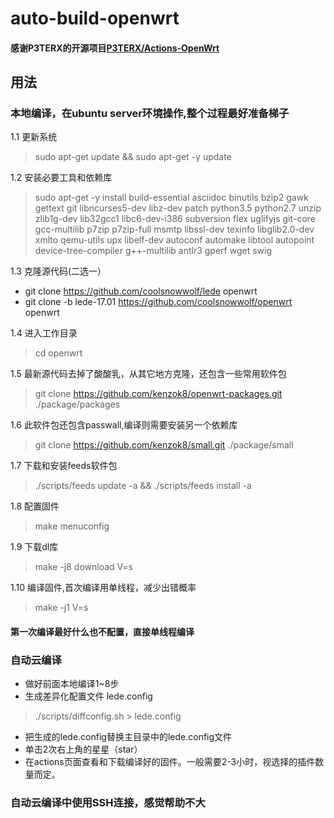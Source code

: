 # auto-build-openwrt
#### 感谢P3TERX的开源项目[P3TERX/Actions-OpenWrt](https://github.com/P3TERX/Actions-OpenWrt)

## 用法
###  本地编译，在ubuntu server环境操作,整个过程最好准备梯子
1.1 更新系统 
  > sudo apt-get update && sudo apt-get -y update 
  
1.2 安装必要工具和依赖库
  > sudo apt-get -y install build-essential asciidoc binutils bzip2 gawk gettext git libncurses5-dev libz-dev patch python3.5 python2.7 unzip zlib1g-dev lib32gcc1 libc6-dev-i386 subversion flex uglifyjs git-core gcc-multilib p7zip p7zip-full msmtp libssl-dev texinfo libglib2.0-dev xmlto qemu-utils upx libelf-dev autoconf automake libtool autopoint device-tree-compiler g++-multilib antlr3 gperf wget swig
  
1.3 克隆源代码(二选一）
  - git clone https://github.com/coolsnowwolf/lede openwrt 
  - git clone -b lede-17.01 https://github.com/coolsnowwolf/openwrt openwrt  
  
1.4 进入工作目录
  > cd openwrt
  
1.5 最新源代码去掉了酸酸乳，从其它地方克隆，还包含一些常用软件包
  > git clone https://github.com/kenzok8/openwrt-packages.git ./package/packages
  
1.6 此软件包还包含passwall,编译则需要安装另一个依赖库
  > git clone https://github.com/kenzok8/small.git ./package/small
  
1.7 下载和安装feeds软件包
  > ./scripts/feeds update -a &&   ./scripts/feeds install -a  
  
1.8 配置固件
  > make menuconfig  
  
1.9 下载dl库
  > make -j8 download V=s  
  
1.10 编译固件,首次编译用单线程，减少出错概率
  > make -j1 V=s   
  
#### 第一次编译最好什么也不配置，直接单线程编译 ###

### 自动云编译 ###
- 做好前面本地编译1~8步
- 生成差异化配置文件 lede.config
> ./scripts/diffconfig.sh > lede.config
- 把生成的lede.config替换主目录中的lede.config文件
- 单击2次右上角的星星（star）
- 在actions页面查看和下载编译好的固件。一般需要2-3小时，视选择的插件数量而定。  
### 自动云编译中使用SSH连接，感觉帮助不大 ###
